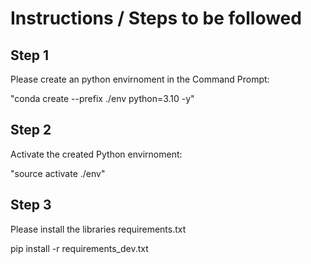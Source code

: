 # Instructions / Steps to be followed 

## Step 1
Please create an python envirnoment in the Command Prompt:

"conda create --prefix ./env python=3.10 -y"


## Step 2
Activate the created Python envirnoment: 

"source activate ./env"

## Step 3 
Please install the libraries  requirements.txt 

pip install -r requirements_dev.txt
